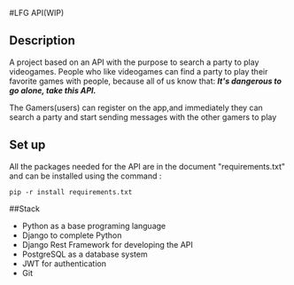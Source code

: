 #LFG API(WIP)

## Description
A project based on an API with the purpose to search a party to play videogames.
People who like videogames can find a party to play their favorite games with people, 
because all of us know that: _**It's dangerous to go alone, take this API.**_

The Gamers(users) can register on the app,and immediately they can search a party 
and start sending messages with the other gamers to play

## Set up
All the packages needed for the API are in the document "requirements.txt" and can be installed using the command :

`pip -r install requirements.txt`

##Stack

* Python as a base programing language
* Django to complete Python
* Django Rest Framework for developing the API
* PostgreSQL as a database system 
* JWT for authentication
* Git
